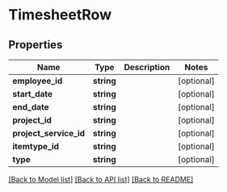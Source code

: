 # TimesheetRow

## Properties
Name | Type | Description | Notes
------------ | ------------- | ------------- | -------------
**employee_id** | **string** |  | [optional] 
**start_date** | **string** |  | [optional] 
**end_date** | **string** |  | [optional] 
**project_id** | **string** |  | [optional] 
**project_service_id** | **string** |  | [optional] 
**itemtype_id** | **string** |  | [optional] 
**type** | **string** |  | [optional] 

[[Back to Model list]](../README.md#documentation-for-models) [[Back to API list]](../README.md#documentation-for-api-endpoints) [[Back to README]](../README.md)


